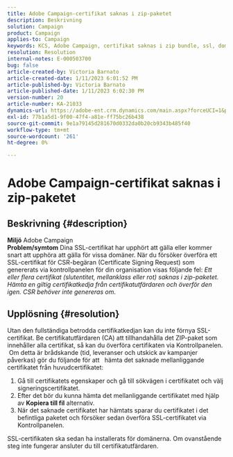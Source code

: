 ```yaml
---
title: Adobe Campaign-certifikat saknas i zip-paketet
description: Beskrivning
solution: Campaign
product: Campaign
applies-to: Campaign
keywords: KCS, Adobe Campaign, certifikat saknas i zip bundle, ssl, domain, control panel
resolution: Resolution
internal-notes: E-000503700
bug: false
article-created-by: Victoria Barnato
article-created-date: 1/11/2023 6:01:52 PM
article-published-by: Victoria Barnato
article-published-date: 1/11/2023 6:02:30 PM
version-number: 20
article-number: KA-21033
dynamics-url: https://adobe-ent.crm.dynamics.com/main.aspx?forceUCI=1&pagetype=entityrecord&etn=knowledgearticle&id=53ef6e04-da91-ed11-aad1-6045bd006d92
exl-id: 77b1a5d1-9f00-47f4-a81e-ff75bc26b438
source-git-commit: 9e1a79145d281670d0332da0b20cb9343b485f40
workflow-type: tm+mt
source-wordcount: '261'
ht-degree: 0%

---
```


# Adobe Campaign-certifikat saknas i zip-paketet

## Beskrivning {#description}

<b>Miljö</b>
Adobe Campaign
 <br><b>Problem/symtom</b>
Dina SSL-certifikat har upphört att gälla eller kommer snart att upphöra att gälla för vissa domäner. När du försöker överföra ett SSL-certifikat för CSR-begäran (Certificate Signing Request) som genererats via kontrollpanelen för din organisation visas följande fel: *Ett eller flera certifikat (slutentitet, mellanklass eller rot) saknas i zip-paketet. Hämta en giltig certifikatkedja från certifikatutfärdaren och överför den igen. CSR behöver inte genereras om*.


## Upplösning {#resolution}


Utan den fullständiga betrodda certifikatkedjan kan du inte förnya SSL-certifikat. Be certifikatutfärdaren (CA) att tillhandahålla det ZIP-paket som innehåller alla certifikat, så kan du överföra certifikaten via Kontrollpanelen.  Om detta är brådskande (tid, leveranser och utskick av kampanjer påverkas) gör du följande för att &#x200B; &#x200B; &#x200B; &#x200B; &#x200B; hämta det saknade mellanliggande certifikatet från huvudcertifikatet:

1. Gå till certifikatets egenskaper och gå till sökvägen i certifikatet och välj signeringscertifikatet.
2. Efter det bör du kunna hämta det mellanliggande certifikatet med hjälp av <b>Kopiera till fil</b> alternativ.
3. När det saknade certifikatet har hämtats sparar du certifikatet i det befintliga paketet och försöker sedan överföra SSL-certifikatet via Kontrollpanelen.


SSL-certifikaten ska sedan ha installerats för domänerna. Om ovanstående steg inte fungerar ansluter du till certifikatutfärdaren.
